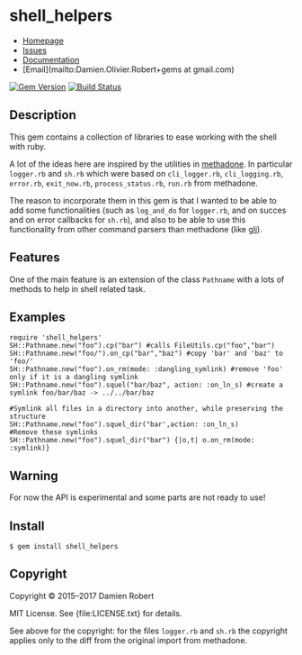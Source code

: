 # shell_helpers

* [Homepage](https://github.com/DamienRobert/shell_helpers#readme)
* [Issues](https://github.com/DamienRobert/shell_helpers/issues)
* [Documentation](http://rubydoc.info/gems/shell_helpers)
* [Email](mailto:Damien.Olivier.Robert+gems at gmail.com)

[![Gem Version](https://img.shields.io/gem/v/shell_helpers.svg)](https://rubygems.org/gems/shell_helpers)
[![Build Status](https://travis-ci.org/DamienRobert/shell_helpers.svg?branch=master)](https://travis-ci.org/DamienRobert/shell_helpers)

## Description

  This gem contains a collection of libraries to ease working with the
  shell with ruby.

  A lot of the ideas here are inspired by the utilities in
  [methadone](https://github.com/davetron5000/methadone). In particular
  `logger.rb` and `sh.rb` which were based on `cli_logger.rb`,
  `cli_logging.rb`, `error.rb`, `exit_now.rb`, `process_status.rb`,
  `run.rb` from methadone.

  The reason to incorporate them in this gem is that I wanted to be able to
  add some functionalities (such as `log_and_do` for `logger.rb`, and on
  succes and on error callbacks for `sh.rb`), and also to be able to use
  this functionality from other command parsers than methadone
  (like [gli](https://github.com/davetron5000/gli)).

## Features

  One of the main feature is an extension of the class `Pathname` with a
  lots of methods to help in shell related task.

## Examples

    require 'shell_helpers'
    SH::Pathname.new("foo").cp("bar") #calls FileUtils.cp("foo","bar")
    SH::Pathname.new("foo/").on_cp("bar","baz") #copy 'bar' and 'baz' to 'foo/'
    SH::Pathname.new("foo").on_rm(mode: :dangling_symlink) #remove 'foo' only if it is a dangling symlink
    SH::Pathname.new("foo").squel("bar/baz", action: :on_ln_s) #create a symlink foo/bar/baz -> ../../bar/baz

    #Symlink all files in a directory into another, while preserving the structure
    SH::Pathname.new("foo").squel_dir("bar',action: :on_ln_s)
    #Remove these symlinks
    SH::Pathname.new("foo").squel_dir("bar") {|o,t| o.on_rm(mode: :symlink)} 

## Warning

  For now the API is experimental and some parts are not ready to use!

## Install

    $ gem install shell_helpers

## Copyright

Copyright © 2015–2017 Damien Robert

MIT License. See {file:LICENSE.txt} for details.

See above for the copyright: for the files `logger.rb` and `sh.rb` the
copyright applies only to the diff from the original import from methadone.
